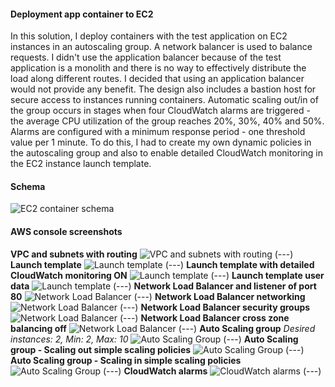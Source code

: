 #### Deployment app container to EC2
In this solution, I deploy containers with the test application on EC2 instances in an autoscaling group. A network balancer is used to balance requests. I didn't use the application balancer because of the test application is a monolith and there is no way to effectively distribute the load along different routes. I decided that using an application balancer would not provide any benefit.
The design also includes a bastion host for secure access to instances running containers.
Automatic scaling out/in of the group occurs in stages when four CloudWatch alarms are triggered - the average CPU utilization of the group reaches 20%, 30%, 40% and 50%.
Alarms are configured with a minimum response period - one threshold value per 1 minute. To do this, I had to create my own dynamic policies in the autoscaling group and also to enable detailed CloudWatch monitoring in the EC2 instance launch template.
#### Schema
![EC2 container schema](docs/EC2_ASG.png)
#### AWS console screenshots
**VPC and subnets with routing**
![VPC and subnets with routing](docs/vpc.png "VPC and subnets with routing")
(---)
**Launch template**
![Launch template](docs/launch_template.png)
(---)
**Launch template with detailed CloudWatch monitoring ON**
![Launch template](docs/launch_template3.png)
(---)
**Launch template user data**
![Launch template](docs/launch_template_ud.png)
(---)
**Network Load Balancer and listener of port 80**
![Network Load Balancer](docs/LB1.png)
(---)
**Network Load Balancer networking**
![Network Load Balancer](docs/LB2.png)
(---)
**Network Load Balancer security groups**
![Network Load Balancer](docs/LB3.png)
(---)
**Network Load Balancer cross zone balancing off**
![Network Load Balancer](docs/LB4.png)
(---)
**Auto Scaling group**
*Desired instances: 2, Min: 2, Max: 10*
![Auto Scaling Group](docs/ASG.png)
(---)
**Auto Scaling group - Scaling out simple scaling policies**
![Auto Scaling Group](docs/ASG_actionsUP.png)
(---)
**Auto Scaling group - Scaling in simple scaling policies**
![Auto Scaling Group](docs/ASG_actions.png)
(---)
**CloudWatch alarms**
![CloudWatch alarms](docs/alarms.png)
(---)
